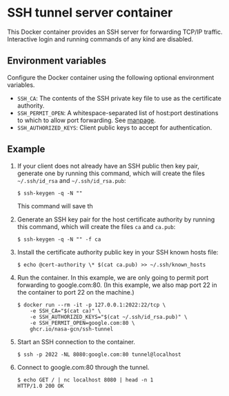 # SSH tunnel server container

This Docker container provides an SSH server for forwarding TCP/IP traffic. Interactive login and running commands of any kind are disabled.

## Environment variables

Configure the Docker container using the following optional environment
variables.

* `SSH_CA`: The contents of the SSH private key file to use as the certificate authority.
* `SSH_PERMIT_OPEN`: A whitespace-separated list of host:port destinations to which to allow port forwarding. See [manpage](https://manpages.debian.org/bullseye/openssh-server/sshd_config.5.en.html#PermitOpen).
* `SSH_AUTHORIZED_KEYS`: Client public keys to accept for authentication.

## Example

1.  If your client does not already have an SSH public then key pair, generate one by running this command, which will create the files `~/.ssh/id_rsa` and `~/.ssh/id_rsa.pub`:

        $ ssh-keygen -q -N ""

    This command will save th

2.  Generate an SSH key pair for the host certificate authority by running this command, which will create the files `ca` and `ca.pub`:

        $ ssh-keygen -q -N "" -f ca

3.  Install the certificate authority public key in your SSH known hosts file:

        $ echo @cert-authority \* $(cat ca.pub) >> ~/.ssh/known_hosts

4.  Run the container. In this example, we are only going to permit port forwarding to google.com:80. (In this example, we also map port 22 in the container to port 22 on the machine.)

        $ docker run --rm -it -p 127.0.0.1:2022:22/tcp \
            -e SSH_CA="$(cat ca)" \
            -e SSH_AUTHORIZED_KEYS="$(cat ~/.ssh/id_rsa.pub)" \
            -e SSH_PERMIT_OPEN=google.com:80 \
            ghcr.io/nasa-gcn/ssh-tunnel

5.  Start an SSH connection to the container.

        $ ssh -p 2022 -NL 8080:google.com:80 tunnel@localhost

6.  Connect to google.com:80 through the tunnel.

        $ echo GET / | nc localhost 8080 | head -n 1
        HTTP/1.0 200 OK
